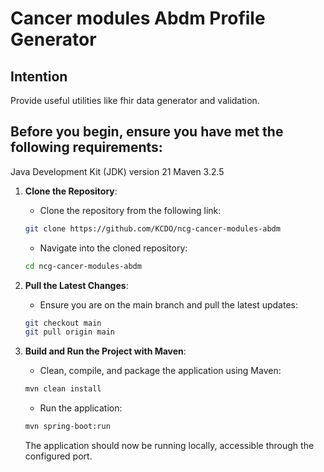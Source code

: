 # Cancer modules Abdm Profile Generator

## Intention
Provide useful utilities like fhir data generator and validation.

## Before you begin, ensure you have met the following requirements:

Java Development Kit (JDK) version 21
Maven 3.2.5

1. **Clone the Repository**:
    - Clone the repository from the following link:
    ```bash
    git clone https://github.com/KCDO/ncg-cancer-modules-abdm
    ```
    - Navigate into the cloned repository:
    ```bash
    cd ncg-cancer-modules-abdm
    ```

2. **Pull the Latest Changes**:
    - Ensure you are on the main branch and pull the latest updates:
    ```bash
    git checkout main
    git pull origin main
    ```

3. **Build and Run the Project with Maven**:
    - Clean, compile, and package the application using Maven:
    ```bash
    mvn clean install
    ```
    - Run the application:
    ```bash
    mvn spring-boot:run
    ```

    The application should now be running locally, accessible through the configured port.

